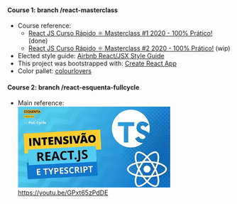 #### Course 1: branch /react-masterclass

- Course reference: 
  - [React JS Curso Rápido ⚛️ Masterclass #1 2020 - 100% Prático!](https://youtu.be/XQxitgyZ_S4) (done)
  - [React JS Curso Rápido ⚛️ Masterclass #2 2020 - 100% Prático!](https://www.youtube.com/watch?v=GJ8Vm-h0V8I) (wip)
- Elected style guide:
[Airbnb React/JSX Style Guide](https://github.com/airbnb/javascript/tree/master/react)
- This project was bootstrapped with: [Create React App](https://github.com/facebook/create-react-app)
- Color pallet: [colourlovers](https://www.colourlovers.com/palettes)

#### Course 2: branch /react-esquenta-fullcycle

- Main reference:  
![img_1.png](img_1.png)  
https://youtu.be/GPxt65zPdDE